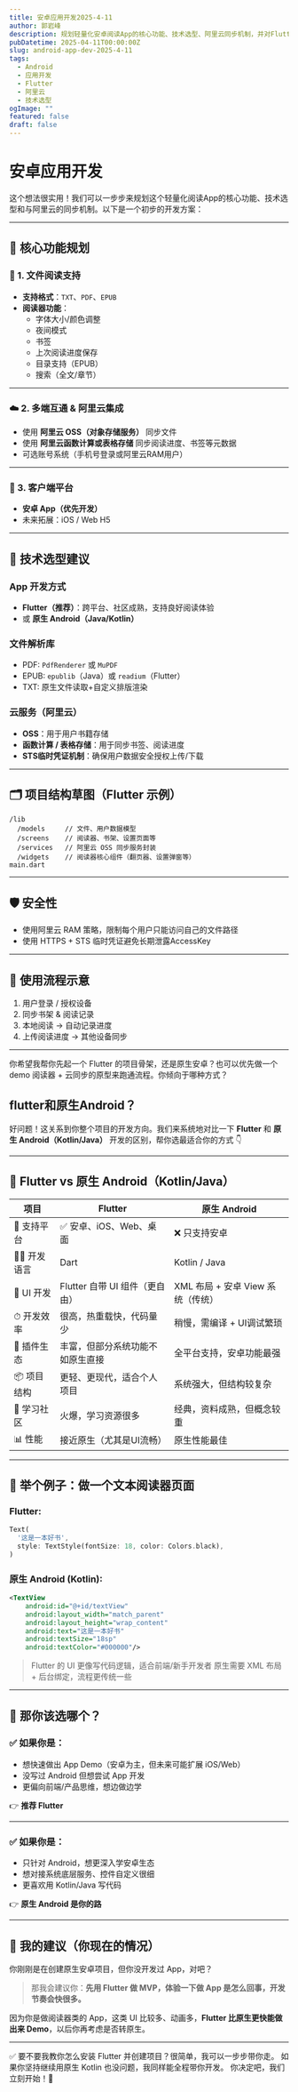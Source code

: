 ```yaml
---
title: 安卓应用开发2025-4-11
author: 郭岩峰
description: 规划轻量化安卓阅读App的核心功能、技术选型、阿里云同步机制，并对Flutter与原生开发方式进行对比分析。
pubDatetime: 2025-04-11T00:00:00Z
slug: android-app-dev-2025-4-11
tags:
  - Android
  - 应用开发
  - Flutter
  - 阿里云
  - 技术选型
ogImage: ""
featured: false
draft: false
---
```


# 安卓应用开发

这个想法很实用！我们可以一步步来规划这个轻量化阅读App的核心功能、技术选型和与阿里云的同步机制。以下是一个初步的开发方案：

------

## 🧩 核心功能规划

### 📖 1. 文件阅读支持

- **支持格式**：`TXT`、`PDF`、`EPUB`
- **阅读器功能**：
  - 字体大小/颜色调整
  - 夜间模式
  - 书签
  - 上次阅读进度保存
  - 目录支持（EPUB）
  - 搜索（全文/章节）

------

### ☁️ 2. 多端互通 & 阿里云集成

- 使用 **阿里云 OSS（对象存储服务）** 同步文件
- 使用 **阿里云函数计算或表格存储** 同步阅读进度、书签等元数据
- 可选账号系统（手机号登录或阿里云RAM用户）

------

### 📱 3. 客户端平台

- **安卓 App（优先开发）**
- 未来拓展：iOS / Web H5

------

## 🔧 技术选型建议

### App 开发方式

- **Flutter（推荐）**：跨平台、社区成熟，支持良好阅读体验
- 或 **原生 Android（Java/Kotlin）**

### 文件解析库

- PDF: `PdfRenderer` 或 `MuPDF`
- EPUB: `epublib`（Java）或 `readium`（Flutter）
- TXT: 原生文件读取+自定义排版渲染

### 云服务（阿里云）

- **OSS**：用于用户书籍存储
- **函数计算 / 表格存储**：用于同步书签、阅读进度
- **STS临时凭证机制**：确保用户数据安全授权上传/下载

------

## 🗂 项目结构草图（Flutter 示例）

```
/lib
  /models     // 文件、用户数据模型
  /screens    // 阅读器、书架、设置页面等
  /services   // 阿里云 OSS 同步服务封装
  /widgets    // 阅读器核心组件（翻页器、设置弹窗等）
main.dart
```

------

## 🛡 安全性

- 使用阿里云 RAM 策略，限制每个用户只能访问自己的文件路径
- 使用 HTTPS + STS 临时凭证避免长期泄露AccessKey

------

## 🔄 使用流程示意

1. 用户登录 / 授权设备
2. 同步书架 & 阅读记录
3. 本地阅读 → 自动记录进度
4. 上传阅读进度 → 其他设备同步

------

你希望我帮你先起一个 Flutter 的项目骨架，还是原生安卓？也可以优先做一个 demo 阅读器 + 云同步的原型来跑通流程。你倾向于哪种方式？

## flutter和原生Android？

好问题！这关系到你整个项目的开发方向。我们来系统地对比一下 **Flutter** 和 **原生 Android（Kotlin/Java）** 开发的区别，帮你选最适合你的方式 👇

------

## 		🥊 Flutter vs 原生 Android（Kotlin/Java）

| 项目        | **Flutter**                      | **原生 Android**                  |
| ----------- | -------------------------------- | --------------------------------- |
| 📱 支持平台  | ✅ 安卓、iOS、Web、桌面           | ❌ 只支持安卓                      |
| 🧑‍💻 开发语言 | Dart                             | Kotlin / Java                     |
| 🎨 UI 开发   | Flutter 自带 UI 组件（更自由）   | XML 布局 + 安卓 View 系统（传统） |
| ⏱ 开发效率  | 很高，热重载快，代码量少         | 稍慢，需编译 + UI调试繁琐         |
| 🔌 插件生态  | 丰富，但部分系统功能不如原生直接 | 全平台支持，安卓功能最强          |
| 📦 项目结构  | 更轻、更现代，适合个人项目       | 系统强大，但结构较复杂            |
| 🤝 学习社区  | 火爆，学习资源很多               | 经典，资料成熟，但概念较重        |
| 📊 性能      | 接近原生（尤其是UI流畅）         | 原生性能最佳                      |

------

## 		🧪 举个例子：做一个文本阅读器页面

### Flutter:

```dart
Text(
  '这是一本好书',
  style: TextStyle(fontSize: 18, color: Colors.black),
)
```

### 原生 Android (Kotlin):

```xml
<TextView
    android:id="@+id/textView"
    android:layout_width="match_parent"
    android:layout_height="wrap_content"
    android:text="这是一本好书"
    android:textSize="18sp"
    android:textColor="#000000"/>
```

> Flutter 的 UI 更像写代码逻辑，适合前端/新手开发者
>  原生需要 XML 布局 + 后台绑定，流程更传统一些

------

## 🤔 那你该选哪个？

### ✅ 如果你是：

- 想快速做出 App Demo（安卓为主，但未来可能扩展 iOS/Web）
- 没写过 Android 但想尝试 App 开发
- 更偏向前端/产品思维，想边做边学

👉 **推荐 Flutter**

------

### ✅ 如果你是：

- 只针对 Android，想更深入学安卓生态
- 想对接系统底层服务、控件自定义很细
- 更喜欢用 Kotlin/Java 写代码

👉 **原生 Android 是你的路**

------

## 🧭 我的建议（你现在的情况）

你刚刚是在创建原生安卓项目，但你没开发过 App，对吧？

> 那我会建议你：**先用 Flutter 做 MVP，体验一下做 App 是怎么回事，开发节奏会快很多。**

因为你是做阅读器类的 App，这类 UI 比较多、动画多，**Flutter 比原生更快能做出来 Demo**，以后你再考虑是否转原生。

------

✅ 要不要我教你怎么安装 Flutter 并创建项目？很简单，我可以一步步带你走。
 如果你坚持继续用原生 Kotlin 也没问题，我同样能全程带你开发。
 你决定吧，我们立刻开始！🚀